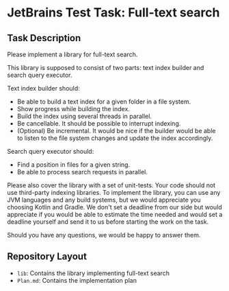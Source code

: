 # JetBrains Test Task: Full-text search

## Task Description

Please implement a library for full-text search.

This library is supposed to consist of two parts: text index builder and search
query executor.

Text index builder should:

- Be able to build a text index for a given folder in a file system.
- Show progress while building the index.
- Build the index using several threads in parallel.
- Be cancellable. It should be possible to interrupt indexing.
- (Optional) Be incremental. It would be nice if the builder would be able to
  listen to the file system changes and update the index accordingly.

Search query executor should:

- Find a position in files for a given string.
- Be able to process search requests in parallel.

Please also cover the library with a set of unit-tests. Your code should not use
third-party indexing libraries. To implement the library, you can use any JVM
languages and any build systems, but we would appreciate you choosing Kotlin and
Gradle. We don't set a deadline from our side but would appreciate if you would
be able to estimate the time needed and would set a deadline yourself and send
it to us before starting the work on the task.

Should you have any questions, we would be happy to answer them.

## Repository Layout

- `lib`: Contains the library implementing full-text search
- `Plan.md`: Contains the implementation plan



